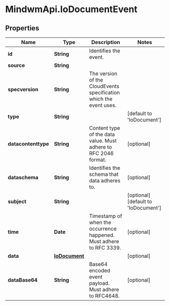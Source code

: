 # MindwmApi.IoDocumentEvent

## Properties

Name | Type | Description | Notes
------------ | ------------- | ------------- | -------------
**id** | **String** | Identifies the event. | 
**source** | **String** |  | 
**specversion** | **String** | The version of the CloudEvents specification which the event uses. | 
**type** | **String** |  | [default to &#39;IoDocument&#39;]
**datacontenttype** | **String** | Content type of the data value. Must adhere to RFC 2046 format. | [optional] 
**dataschema** | **String** | Identifies the schema that data adheres to. | [optional] 
**subject** | **String** |  | [optional] [default to &#39;IoDocument&#39;]
**time** | **Date** | Timestamp of when the occurrence happened. Must adhere to RFC 3339. | [optional] 
**data** | [**IoDocument**](IoDocument.md) |  | [optional] 
**dataBase64** | **String** | Base64 encoded event payload. Must adhere to RFC4648. | [optional] 


